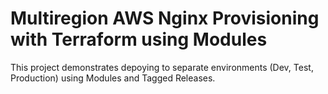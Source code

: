 # Multiregion AWS Nginx Provisioning with Terraform using Modules

This project demonstrates depoying to separate environments (Dev, Test, Production) using Modules and Tagged Releases.